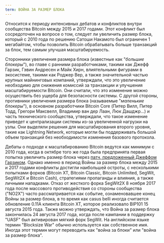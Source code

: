 ```yaml
---
term: ВОЙНА ЗА РАЗМЕР БЛОКА
---
```


Относится к периоду интенсивных дебатов и конфликтов внутри сообщества Bitcoin между 2015 и 2017 годами. Этот конфликт был сосредоточен на вопросе о том, следует ли увеличить размер блока, который с 2010 года по решению Сатоши Накамото был ограничен 1 мегабайтом, чтобы позволить Bitcoin обрабатывать больше транзакций за блок, тем самым улучшая масштабируемость.

Сторонники увеличения размера блока (известные как "*большие блокеры*"), во главе с ранними разработчиками, такими как Джефф Гарзик, Гэвин Андресен и Майк Хирн, влиятельными фигурами в экосистеме, такими как Роджер Вер, а также значительной частью крупных майнинговых компаний, утверждали, что это увеличение необходимо для снижения комиссий за транзакции и улучшения масштабируемости Bitcoin. Они считали, что это изменение можно осуществить без ущерба для безопасности системы. С другой стороны, противники увеличения размера блока (называемые "*маленькие блокеры*"), в основном разработчики Bitcoin Core (Питер Вилл, Питер Тодд, Грегори Максвелл, Владимир ван дер Лаан, Люк Дашджр...) и часть технического сообщества, утверждали, что такое изменение приведет к централизации системы из-за увеличенной нагрузки на узлы. Они выделяли решения для масштабирования второго уровня, такие как Lightning Network, которые могли бы поддерживать большой объем транзакций без необходимости изменения базового протокола.

Дебаты о подходе к масштабированию Bitcoin ведутся как минимум с 2010 года, когда в октябре того же года была предпринята первая попытка увеличить размер блока через [патч, предложенный Джеффом Гарзиком](https://bitcointalk.org/index.php?topic=1347.0). Однако именно в период Войны за размер блока между 2015 и 2017 годами конфликты достигли наибольшей остроты, с несколькими попытками форков (Bitcoin XT, Bitcoin Classic, Bitcoin Unlimited, SegWit, SegWit2X и Bitcoin Cash), стратегиями пропаганды и влияния, а также личными нападками. Отказ от жесткого форка SegWit2X 8 ноября 2017 года после массового противодействия со стороны сообщества ("NO2X") часто рассматривается как событие, ознаменовавшее конец Войны за размер блока, в то время как casus belli иногда считается обновление 0.11A клиента Bitcoin XT, которое реализовало BIP101 15 августа 2015 года. Также можно утверждать, что Война за размер блока закончилась 24 августа 2017 года, когда после кампании в поддержку "UASF" был активирован мягкий форк SegWit.
На английском языке термин "Blocksize War" обычно используется как собственное имя. Иногда этот термин могут переводить как "война за блоки" или "война за размер блока".